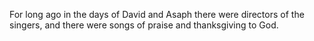 For long ago in the days of David and Asaph there were directors of the singers, and there were songs of praise and thanksgiving to God.
